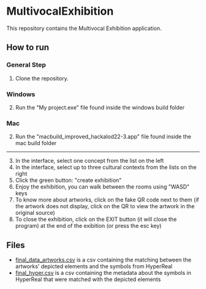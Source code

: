 # MultivocalExhibition
This repository contains the Multivocal Exhibition application.

## How to run
### General Step
1. Clone the repository.
### Windows
2. Run the "My project.exe" file found inside the windows build folder
### Mac
2. Run the "macbuild_improved_hackalod22-3.app" file found inside the mac build folder
***
3. In the interface, select one concept from the list on the left
4. In the interface, select up to three cultural contexts from the lists on the right
5. Click the green button: "create exhibition"
6. Enjoy the exhibition, you can walk between the rooms using "WASD" keys
7. To know more about artworks, click on the fake QR code next to them (if the artwork does not display, click on the QR to view the artwork in the original source)
8. To close the exhibition, click on the EXIT button (it will close the program) at the end of the exibition (or press the esc key)
## Files

* [final_data_artworks.csv](https://github.com/br0ast/MultivocalExhibition/blob/108e2228419ac31d07f608c2f8e9141efb3df0de/multivocalexwindowsbuild/hackalod22-but-better2-build/My%20project_Data/StreamingAssets/final_data_artworks.csv) is a csv containing the matching between the artworks' depicted elements and the symbols from HyperReal
* [final_hyper.csv](https://github.com/br0ast/MultivocalExhibition/blob/108e2228419ac31d07f608c2f8e9141efb3df0de/multivocalexwindowsbuild/hackalod22-but-better2-build/My%20project_Data/StreamingAssets/final_hyper.csv) is a csv containing the metadata about the symbols in HyperReal that were matched with the depicted elements


